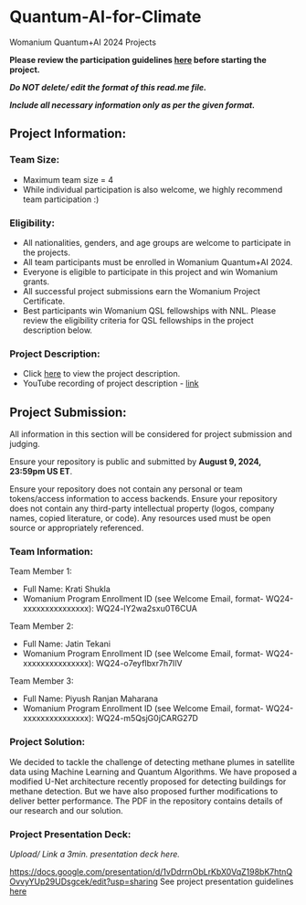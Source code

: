 # Quantum-AI-for-Climate
Womanium Quantum+AI 2024 Projects

**Please review the participation guidelines [here](https://github.com/womanium-quantum/Quantum-AI-2024) before starting the project.**

_**Do NOT delete/ edit the format of this read.me file.**_

_**Include all necessary information only as per the given format.**_

## Project Information:

### Team Size:
  - Maximum team size = 4
  - While individual participation is also welcome, we highly recommend team participation :)

### Eligibility:
  - All nationalities, genders, and age groups are welcome to participate in the projects.
  - All team participants must be enrolled in Womanium Quantum+AI 2024.
  - Everyone is eligible to participate in this project and win Womanium grants.
  - All successful project submissions earn the Womanium Project Certificate.
  - Best participants win Womanium QSL fellowships with NNL. Please review the eligibility criteria for QSL fellowships in the project description below.

### Project Description:
  - Click [here](https://drive.google.com/file/d/1yoY_venPkNStjcDu0Na0HYhgO6CvVYdM/view?usp=sharing) to view the project description.
  - YouTube recording of project description - [link](https://youtu.be/ka2RgUYo83c?si=MUb_dwTVfP1FV_47)

## Project Submission:
All information in this section will be considered for project submission and judging.

Ensure your repository is public and submitted by **August 9, 2024, 23:59pm US ET**.

Ensure your repository does not contain any personal or team tokens/access information to access backends. Ensure your repository does not contain any third-party intellectual property (logos, company names, copied literature, or code). Any resources used must be open source or appropriately referenced.

### Team Information:
Team Member 1:
 - Full Name: Krati Shukla
 - Womanium Program Enrollment ID (see Welcome Email, format- WQ24-xxxxxxxxxxxxxxx): WQ24-lY2wa2sxu0T6CUA

Team Member 2:
 - Full Name: Jatin Tekani
 - Womanium Program Enrollment ID (see Welcome Email, format- WQ24-xxxxxxxxxxxxxxx): WQ24-o7eyfIbxr7h7IlV


Team Member 3:
 - Full Name: Piyush Ranjan Maharana
 - Womanium Program Enrollment ID (see Welcome Email, format- WQ24-xxxxxxxxxxxxxxx): WQ24-m5QsjG0jCARG27D



### Project Solution:

We decided to tackle the challenge of detecting methane plumes in satellite data using Machine Learning and Quantum Algorithms. We have proposed a modified U-Net architecture recently proposed for detecting buildings for methane detection. But we have also proposed further modifications to deliver better performance.
The PDF in the repository contains details of our research and our solution.

### Project Presentation Deck:
_Upload/ Link a 3min. presentation deck here._

https://docs.google.com/presentation/d/1vDdrrnObLrKbX0VqZ198bK7htnQOvvyYUp29UDsgcek/edit?usp=sharing
See project presentation guidelines [here](https://docs.google.com/document/d/13nWF8AxFAfFYTWEYPT3BpPdYkqtxxSAjmuXj_zcMh-E/edit?usp=sharing)

